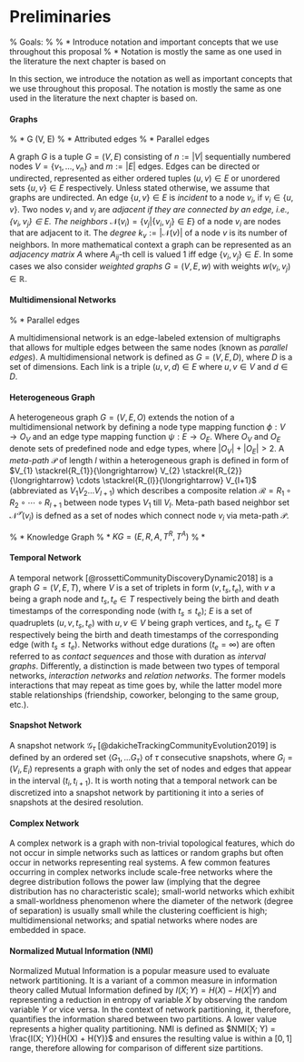 # Preliminaries

% Goals:
% 
% * Introduce notation and important concepts that we use throughout this proposal
% * Notation is mostly the same as one used in the literature the next chapter is based on

In this section, we introduce the notation as well as important concepts that we use throughout this proposal. The notation is mostly the same as one used in the literature the next chapter is based on.



#### Graphs

% * G (V, E)
%   * Attributed edges
%   * Parallel edges

A graph $G$ is a tuple $G = (V, E)$ consisting of $n := |V|$ sequentially numbered nodes $V = \{v_1, ..., v_n\}$ and $m := |E|$ edges. Edges can be directed or undirected, represented as either ordered tuples $(u, v) \in E$ or unordered sets $\{u, v\} \in E$ respectively. Unless stated otherwise, we assume that graphs are undirected. An edge $\{u, v\} \in E$ is *incident* to a node $v_i$, if $v_i \in \{u, v\}$. Two nodes $v_i$ and $v_j$ are *adjacent if they are connected by an edge, i.e., $\{v_i, v_j\} \in E$.  The neighbors*  $\mathcal{N}(v_i) = \{v_j|\{v_i, v_j\} \in E\}$ of a node $v_i$ are nodes that are adjacent to it. The *degree* $k_v := |\mathcal{N}(v)|$ of a node $v$ is its number of neighbors. In more mathematical context a graph can be represented as an *adjacency matrix* $A$ where $A_{ij}$-th cell is valued $1$ iff edge $\{v_i, v_j\} \in E$. In some cases we also consider *weighted graphs* $G = (V, E, w)$ with weights $w(v_i, v_j) \in \mathbb{R}$. 

#### Multidimensional Networks

% * Parallel edges

A multidimensional network is an edge-labeled extension of multigraphs that allows for multiple edges between the same nodes (known as *parallel edges*). A multidimensional network is defined as $G = (V, E, D)$, where $D$ is a set of dimensions. Each link is a triple $(u, v, d) \in E$ where $u, v \in V$ and $d \in D$.



#### Heterogeneous Graph

A heterogeneous graph $G = (V, E, O)$ extends the notion of a multidimensional network by defining a node type mapping function $\phi: V \rightarrow O_V$ and an edge type mapping function $\psi: E \rightarrow O_E$. Where $O_V$ and $O_E$ denote sets of predefined node and edge types, where $|O_V| + |O_E| > 2$. A *meta-path* $\mathcal{P}$ of length $l$ within a heterogeneous graph is defined in form of $V_{1} \stackrel{R_{1}}{\longrightarrow} V_{2} \stackrel{R_{2}}{\longrightarrow} \cdots \stackrel{R_{l}}{\longrightarrow} V_{l+1}$  (abbreviated as $V_1V_2...V_{l+1}$) which describes a composite relation $\mathcal{R} = R_1 \circ R_2 \circ \cdots \circ R_{l+1}$ between node types $V_1$ till $V_l$. Meta-path based neighbor set $\mathcal{N}^\mathcal{P}(v_i)$ is defned as a set of nodes which connect node $v_i$ via meta-path $\mathcal{P}$.



% * Knowledge Graph
% * $KG = (E, R, A, T^R, T^A)$
% * 



#### Temporal Network

A temporal network [@rossettiCommunityDiscoveryDynamic2018] is a graph $G = (V, E, T)$, where $V$ is a set of triplets in form $(v, t_s, t_e)$, with $v$ a being a graph node and $t_s, t_e \in T$ respectively being the birth and death timestamps of the corresponding node (with $t_s \leq t_e$); $E$ is a set of quadruplets $(u, v, t_s, t_e)$ with $u, v \in V$ being graph vertices, and $t_s, t_e \in T$ respectively being the birth and death timestamps of the corresponding edge (with $t_s \leq t_e$). Networks without edge durations ($t_e = \infty$) are often referred to as *contact sequences* and those with duration as *interval graphs*. Differently, a distinction is made between two types of temporal networks, *interaction networks* and *relation networks*. The former models interactions that may repeat as time goes by, while the latter model more stable relationships (friendship, coworker, belonging to the same group, etc.).



#### Snapshot Network

A snapshot network $\mathcal{G}_\tau$ [@dakicheTrackingCommunityEvolution2019] is defined by an ordered set $\langle G_1, ... G_\tau \rangle$ of $\tau$ consecutive snapshots, where $G_i = (V_i, E_i)$ represents a graph with only the set of nodes and edges that appear in the interval $(t_i, t_{i+1})$. It is worth noting that a temporal network can be discretized into a snapshot network by partitioning it into a series of snapshots at the desired resolution.



#### Complex Network

A complex network is a graph with non-trivial topological features, which do not occur in simple networks such as lattices or random graphs but often occur in networks representing real systems. A few common features occurring in complex networks include scale-free networks where the degree distribution follows the power law (implying that the degree distribution has no characteristic scale); small-world networks which exhibit a small-worldness phenomenon where the diameter of the network (degree of separation) is usually small while the clustering coefficient is high; multidimensional networks; and spatial networks where nodes are embedded in space.





#### Normalized Mutual Information (NMI)

Normalized Mutual Information is a popular measure used to evaluate network partitioning. It is a variant of a common measure in information theory called Mutual Information defined by $I(X; Y) = H(X) - H(X| Y)$ and representing a reduction in entropy of variable $X$ by observing the random variable $Y$ or vice versa. In the context of network partitioning, it, therefore, quantifies the information shared between two partitions. A lower value represents a higher quality partitioning. NMI is defined as $NMI(X; Y) = \frac{I(X; Y)}{H(X) + H(Y)}$ and ensures the resulting value is within a $[0, 1]$ range, therefore allowing for comparison of different size partitions. 